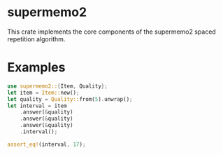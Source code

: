 # supermemo2

This crate implements the core components of the supermemo2 spaced repetition algorithm.

# Examples

```rust
use supermemo2::{Item, Quality};
let item = Item::new();
let quality = Quality::from(5).unwrap();
let interval = item
    .answer(&quality)
    .answer(&quality)
    .answer(&quality)
    .interval();

assert_eq!(interval, 17);
```

